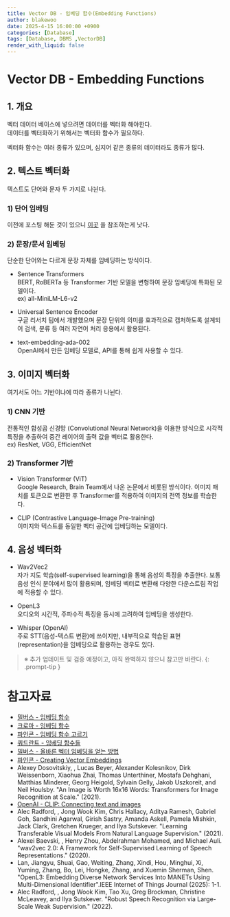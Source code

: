 ```yaml
---
title: Vector DB - 임베딩 함수(Embedding Functions)
author: blakewoo
date: 2025-4-15 16:00:00 +0900
categories: [Database]
tags: [Database, DBMS ,VectorDB]
render_with_liquid: false
---
```


# Vector DB - Embedding Functions
## 1. 개요
벡터 데이터 베이스에 넣으려면 데이터를 벡터화 해야한다.  
데이터를 벡터화하기 위해서는 벡터화 함수가 필요하다.   

벡터화 함수는 여러 종류가 있으며, 심지어 같은 종류의 데이터라도 종류가 많다.

## 2. 텍스트 벡터화
텍스트도 단어와 문자 두 가지로 나뉜다.

### 1) 단어 임베딩
이전에 포스팅 해둔 것이 있으니 [이곳](https://blakewoo.github.io/posts/%EA%B8%B0%EA%B3%84%ED%95%99%EC%8A%B5-%EB%94%A5%EB%9F%AC%EB%8B%9D-%EC%9B%8C%EB%93%9C%EC%9E%84%EB%B2%A0%EB%94%A9/) 을 참조하는게 낫다.

### 2) 문장/문서 임베딩
단순한 단어와는 다르게 문장 자체를 임베딩하는 방식이다.

- Sentence Transformers   
  BERT, RoBERTa 등 Transformer 기반 모델을 변형하여 문장 임베딩에 특화된 모델이다.   
  ex) all-MiniLM-L6-v2


- Universal Sentence Encoder   
  구글 리서치 팀에서 개발했으며 
  문장 단위의 의미를 효과적으로 캡처하도록 설계되어 검색,
  분류 등 여러 자연어 처리 응용에서 활용된다.


- text-embedding-ada-002  
  OpenAI에서 만든 임베딩 모델로, API를 통해 쉽게 사용할 수 있다.

## 3. 이미지 벡터화
여기서도 어느 기반이냐에 따라 종류가 나뉜다.

### 1) CNN 기반
전통적인 합성곱 신경망 (Convolutional Neural Network)을 이용한 방식으로 시각적 특징을 추출하여
중간 레이어의 출력 값을 벡터로 활용한다.   
ex) ResNet, VGG, EfficientNet

### 2) Transformer 기반
- Vision Transformer (ViT)   
  Google Research, Brain Team에서 나온 논문에서 비롯된 방식이다.
  이미지 패치를 토큰으로 변환한 후 Transformer를 적용하여 이미지의 전역 정보를 학습한다.


- CLIP (Contrastive Language–Image Pre-training)   
  이미지와 텍스트를 동일한 벡터 공간에 임베딩하는 모델이다.

## 4. 음성 벡터화
- Wav2Vec2   
  자가 지도 학습(self-supervised learning)을 통해 음성의 특징을 추출한다.
  보통 음성 인식 분야에서 많이 활용되며, 임베딩 벡터로 변환해 다양한 다운스트림 작업에 적용할 수 있다.


- OpenL3   
  오디오의 시간적, 주파수적 특징을 동시에 고려하여 임베딩을 생성한다.


- Whisper (OpenAI)   
  주로 STT(음성-텍스트 변환)에 쓰이지만, 내부적으로 학습된 표현(representation)을 임베딩으로 활용하는 경우도 있다.

  
> ※ 추가 업데이트 및 검증 예정이고, 아직 완벽하지 않으니 참고만 바란다.
{: .prompt-tip }


# 참고자료
- [밀버스 - 임베딩 함수](https://milvus.io/docs/ko/embeddings.md)
- [크로마 - 임베딩 함수](https://docs.trychroma.com/docs/embeddings/embedding-functions)
- [파인콘 - 임베딩 함수 고르기](https://www.pinecone.io/learn/series/rag/embedding-models-rundown/)
- [쿼드란트 - 임베딩 함수들](https://qdrant.tech/documentation/embeddings/)
- [밀버스 - 올바른 벡터 임베딩을 얻는 방법](https://milvus.io/ko/blog/how-to-get-the-right-vector-embeddings.md)
- [파인콘 - Creating Vector Embeddings](https://www.pinecone.io/learn/vector-embeddings/)
- Alexey Dosovitskiy, , Lucas Beyer, Alexander Kolesnikov, Dirk Weissenborn, Xiaohua Zhai, Thomas Unterthiner, Mostafa Dehghani, Matthias Minderer, Georg Heigold, Sylvain Gelly, Jakob Uszkoreit, and Neil Houlsby. "An Image is Worth 16x16 Words: Transformers for Image Recognition at Scale." (2021).
- [OpenAI - CLIP: Connecting text and images](https://openai.com/index/clip/)
- Alec Radford, , Jong Wook Kim, Chris Hallacy, Aditya Ramesh, Gabriel Goh, Sandhini Agarwal, Girish Sastry, Amanda Askell, Pamela Mishkin, Jack Clark, Gretchen Krueger, and Ilya Sutskever. "Learning Transferable Visual Models From Natural Language Supervision." (2021).
- Alexei Baevski, , Henry Zhou, Abdelrahman Mohamed, and Michael Auli. "wav2vec 2.0: A Framework for Self-Supervised Learning of Speech Representations." (2020).
- Lan, Jiangyu, Shuai, Gao, Weiting, Zhang, Xindi, Hou, Minghui, Xi, Yuming, Zhang, Bo, Lei, Hongke, Zhang, and Xuemin Sherman, Shen. "OpenL3: Embedding Diverse Network Services Into MANETs Using Multi-Dimensional Identifier".IEEE Internet of Things Journal (2025): 1-1.
- Alec Radford, , Jong Wook Kim, Tao Xu, Greg Brockman, Christine McLeavey, and Ilya Sutskever. "Robust Speech Recognition via Large-Scale Weak Supervision." (2022).




